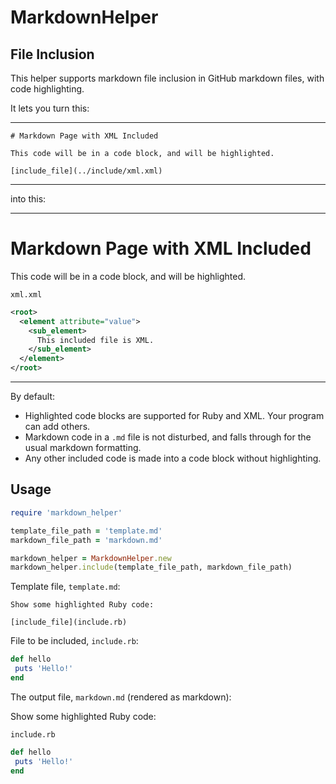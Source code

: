 # MarkdownHelper

## File Inclusion

This helper supports markdown file inclusion in GitHub markdown files, with code highlighting.

It lets you turn this:
____
```
# Markdown Page with XML Included

This code will be in a code block, and will be highlighted.

[include_file](../include/xml.xml)
```
____
into this:
____
# Markdown Page with XML Included

This code will be in a code block, and will be highlighted.

<code>xml.xml</code>
```xml
<root>
  <element attribute="value">
    <sub_element>
      This included file is XML.
    </sub_element>
  </element>
</root>
```
____
By default:
 
  * Highlighted code blocks are supported for Ruby and XML.  Your program can add others.
  * Markdown code in a ```.md``` file is not disturbed, and falls through for the usual markdown formatting.
  * Any other included code is made into a code block without highlighting.
  
## Usage

```ruby
require 'markdown_helper'

template_file_path = 'template.md'
markdown_file_path = 'markdown.md'

markdown_helper = MarkdownHelper.new
markdown_helper.include(template_file_path, markdown_file_path)
```

Template file, ```template.md```:
```
Show some highlighted Ruby code:

[include_file](include.rb)
```
File to be included, ```include.rb```:
```ruby
def hello
 puts 'Hello!'
end
```
The output file, ```markdown.md``` (rendered as markdown):

Show some highlighted Ruby code:

<code>include.rb</code>
```ruby
def hello
 puts 'Hello!'
end
```



